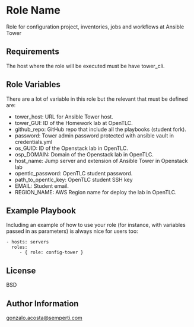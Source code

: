 Role Name
=========

Role for configuration project, inventories, jobs and workflows at Ansible Tower

Requirements
------------

The host where the role will be executed must be have tower_cli.

Role Variables
--------------

There are a lot of variable in this role but the relevant that must be defined are:

* tower_host: URL for Ansible Tower host.
* tower_GUI: ID of the Homework lab at OpenTLC.
* github_repo: GitHub repo that include all the playbooks (student fork).
* password: Tower admin password protected with ansible vault in credentials.yml 
* os_GUID: ID of the Openstack lab in OpenTLC.
* osp_DOMAIN: Domain of the Openstack lab in OpenTLC. 
* host_name: Jump server and extension of Ansible Tower in Openstack lab
* opentlc_password: OpenTLC student password.
* path_to_opentlc_key: OpenTLC student SSH key
* EMAIL: Student email.
* REGION_NAME: AWS Region name for deploy the lab in OpenTLC.


Example Playbook
----------------

Including an example of how to use your role (for instance, with variables passed in as parameters) is always nice for users too:

    - hosts: servers
      roles:
         - { role: config-tower }

License
-------

BSD

Author Information
------------------

gonzalo.acosta@semperti.com
